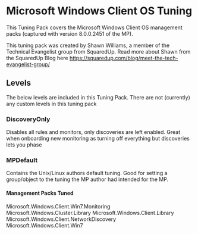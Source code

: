 # Microsoft Windows Client OS Tuning
This Tuning Pack covers the Microsoft Windows Client OS management packs (captured with version 8.0.0.2451 of the MP).

This tuning pack was created by Shawn Williams, a member of the Technical Evangelist group from SquaredUp.  Read more about Shawn from the SquaredUp Blog here https://squaredup.com/blog/meet-the-tech-evangelist-group/

## Levels
The below levels are included in this Tuning Pack. There are not (currently) any custom levels in this tuning pack

### DiscoveryOnly
Disables all rules and monitors, only discoveries are left enabled. Great when onboarding new monitoring as turning off everything but discoveries lets you phase 

### MPDefault
Contains the Unix/Linux authors default tuning. Good for setting a group/object to the tuning the MP author had intended for the MP.

#### Management Packs Tuned

Microsoft.Windows.Client.Win7.Monitoring
Microsoft.Windows.Cluster.Library
Microsoft.Windows.Client.Library
Microsoft.Windows.Client.NetworkDiscovery
Microsoft.Windows.Client.Win7
